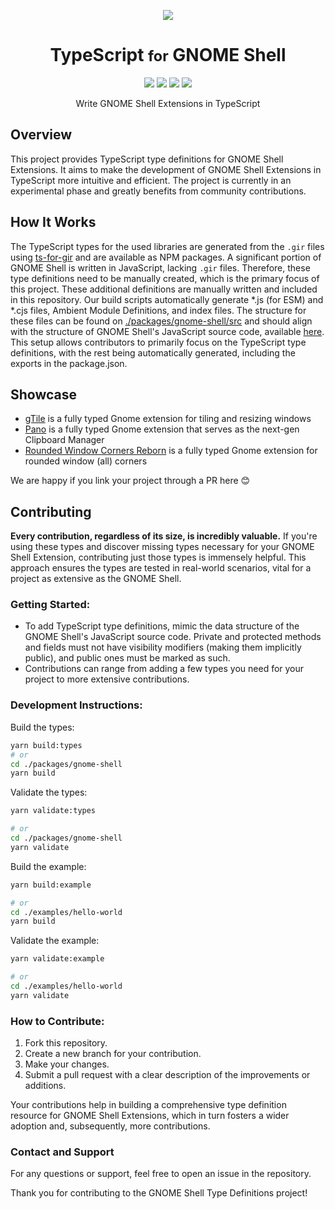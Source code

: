 <p align="center">
  <img src="https://raw.githubusercontent.com/gjsify/gnome-shell/main/.github/avatar_x8.png" />
  <h1 align="center">TypeScript <small>for</small> GNOME Shell</h1>
</p>

<p align="center">
  <a href="https://github.com/gjsify/gnome-shell/actions"><img src="https://img.shields.io/github/actions/workflow/status/gjsify/gnome-shell/ci.yml" /></a>
  <a href="https://github.com/gjsify/gnome-shell/blob/main/LICENSE"><img src="https://img.shields.io/github/license/gjsify/gnome-shell" /></a>
  <a href="https://www.npmjs.com/package/@girs/gnome-shell"><img src="https://img.shields.io/npm/v/@girs/gnome-shell" /></a>
  <a href="https://www.npmjs.com/package/@girs/gnome-shell"><img src="https://img.shields.io/npm/dw/@girs/gnome-shell" /></a>
</p>

<p align="center">Write GNOME Shell Extensions in TypeScript</p>

## Overview
This project provides TypeScript type definitions for GNOME Shell Extensions. It aims to make the development of GNOME Shell Extensions in TypeScript more intuitive and efficient. The project is currently in an experimental phase and greatly benefits from community contributions.

## How It Works
The TypeScript types for the used libraries are generated from the `.gir` files using [ts-for-gir](https://github.com/gjsify/ts-for-gir) and are available as NPM packages. A significant portion of GNOME Shell is written in JavaScript, lacking `.gir` files. Therefore, these type definitions need to be manually created, which is the primary focus of this project. These additional definitions are manually written and included in this repository. Our build scripts automatically generate *.js (for ESM) and *.cjs files, Ambient Module Definitions, and index files. The structure for these files can be found on [./packages/gnome-shell/src](./packages/gnome-shell/src) and should align with the structure of GNOME Shell's JavaScript source code, available [here](https://gitlab.gnome.org/GNOME/gnome-shell/-/tree/main/js). This setup allows contributors to primarily focus on the TypeScript type definitions, with the rest being automatically generated, including the exports in the package.json.

## Showcase
* [gTile](https://github.com/gTile/gTile) is a fully typed Gnome extension for tiling and resizing windows
* [Pano](https://github.com/oae/gnome-shell-pano) is a fully typed Gnome extension that serves as the next-gen Clipboard Manager
* [Rounded Window Corners Reborn](https://github.com/flexagoon/rounded-window-corners) is a fully typed Gnome extension for rounded window (all) corners

We are happy if you link your project through a PR here 😊

## Contributing
**Every contribution, regardless of its size, is incredibly valuable.** If you're using these types and discover missing types necessary for your GNOME Shell Extension, contributing just those types is immensely helpful. This approach ensures the types are tested in real-world scenarios, vital for a project as extensive as the GNOME Shell.

### Getting Started:
- To add TypeScript type definitions, mimic the data structure of the GNOME Shell's JavaScript source code. Private and protected methods and fields must not have visibility modifiers (making them implicitly public), and public ones must be marked as such.
- Contributions can range from adding a few types you need for your project to more extensive contributions.

### Development Instructions:
Build the types:
```bash
yarn build:types
# or
cd ./packages/gnome-shell
yarn build
```

Validate the types:

```bash
yarn validate:types

# or
cd ./packages/gnome-shell
yarn validate
```

Build the example:

```bash
yarn build:example

# or
cd ./examples/hello-world
yarn build
```

Validate the example:

```bash
yarn validate:example

# or
cd ./examples/hello-world
yarn validate
```

### How to Contribute:
1. Fork this repository.
2. Create a new branch for your contribution.
3. Make your changes.
4. Submit a pull request with a clear description of the improvements or additions.

Your contributions help in building a comprehensive type definition resource for GNOME Shell Extensions, which in turn fosters a wider adoption and, subsequently, more contributions.

### Contact and Support
For any questions or support, feel free to open an issue in the repository.

Thank you for contributing to the GNOME Shell Type Definitions project!
